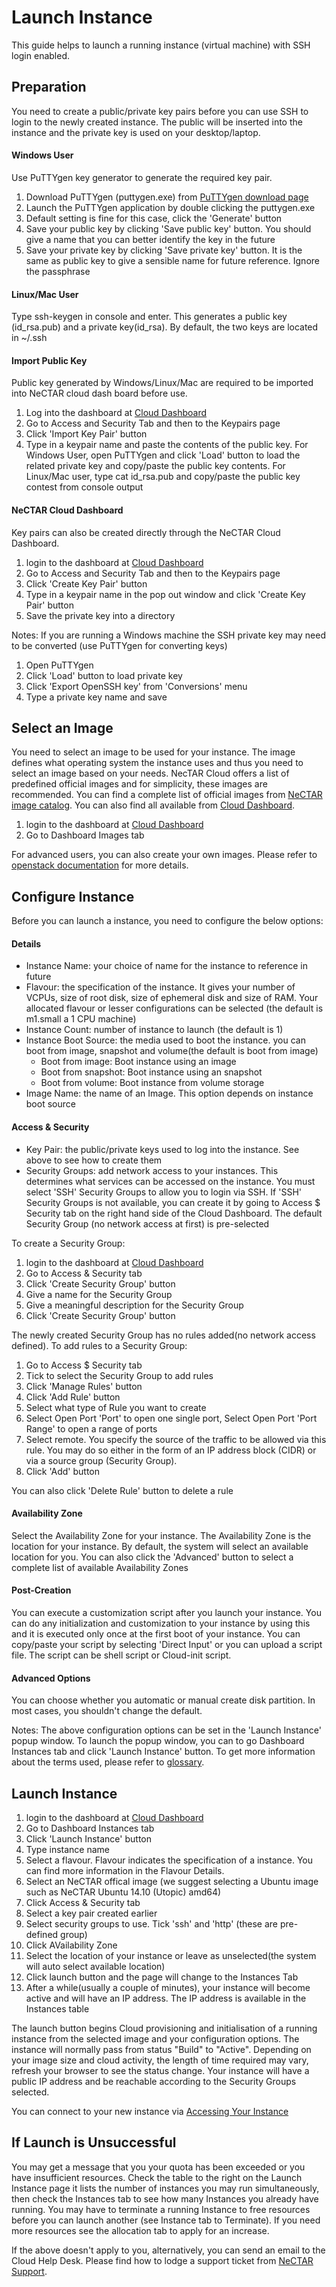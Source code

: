 # Launch Instance
This guide helps to launch a running instance (virtual machine) with SSH login enabled.

## Preparation
You need to create a public/private key pairs before you can use SSH to login to the newly created instance. The public will be inserted into the instance and the private key is used on your desktop/laptop.

#### Windows User
Use PuTTYgen key generator to generate the required key pair.
1. Download PuTTYgen (puttygen.exe) from [PuTTYgen download page][putty]
2. Launch the PuTTYgen application by double clicking the puttygen.exe
3. Default setting is fine for this case, click the 'Generate' button
4. Save your public key by clicking 'Save public key' button. You should give a name that you can better identify the key in the future
5. Save your private key by clicking 'Save private key' button. It is the same as public key to give a sensible name for future reference. Ignore the passphrase

#### Linux/Mac User
Type ssh-keygen in console and enter. This generates a public key (id_rsa.pub) and a private key(id_rsa). By default, the two keys are located in ~/.ssh

#### Import Public Key
Public key generated by Windows/Linux/Mac are required to be imported into NeCTAR cloud dash board before use.
1. Log into the dashboard at [Cloud Dashboard][dashboard]
2. Go to Access and Security Tab and then to the Keypairs page
3. Click 'Import Key Pair' button
4. Type in a keypair name and paste the contents of the public key. For Windows User, open PuTTYgen and click 'Load' button to load the related private key and copy/paste the public key contents. For Linux/Mac user, type cat id_rsa.pub and copy/paste the public key contest from console output

#### NeCTAR Cloud Dashboard
Key pairs can also be created directly through the NeCTAR Cloud Dashboard.
1. login to the dashboard at [Cloud Dashboard][dashboard]
2. Go to Access and Security Tab and then to the Keypairs page
3. Click 'Create Key Pair' button
4. Type in a keypair name in the pop out window and click 'Create Key Pair' button
5. Save the private key into a directory

Notes:
If you are running a Windows machine the SSH private key may need to be converted (use PuTTYgen for converting keys)
1. Open PuTTYgen
2. Click 'Load' button to load private key
3. Click 'Export OpenSSH key' from 'Conversions' menu
4. Type a private key name and save

## Select an Image
You need to select an image to be used for your instance. The image defines what operating system the instance uses and thus you need to select an image based on your needs. NecTAR Cloud offers a list of predefined official images and for simplicity, these images are recommended. You can find a complete list of official images from [NeCTAR image catalog][image]. You can also find all available from [Cloud Dashboard][dashboard].

1. login to the dashboard at [Cloud Dashboard][dashboard]
2. Go to Dashboard Images tab

For advanced users, you can also create your own images. Please refer to [openstack documentation][openstack image] for more details.

## Configure Instance
Before you can launch a instance, you need to configure the below options:

#### Details
* Instance Name: your choice of name for the instance to reference in future
* Flavour: the specification of the instance. It gives your number of VCPUs, size of root disk, size of ephemeral disk and size of RAM. Your allocated flavour or lesser configurations can be selected (the default is m1.small a 1 CPU machine)
* Instance Count: number of instance to launch (the default is 1)
* Instance Boot Source: the media used to boot the instance. you can boot from image, snapshot and volume(the default is boot from image)
  * Boot from image: Boot instance using an image
  * Boot from snapshot: Boot instance using an snapshot
  * Boot from volume: Boot instance from volume storage
* Image Name: the name of an Image. This option depends on instance boot source

#### Access & Security
* Key Pair: the public/private keys used to log into the instance. See above to see how to create them
* Security Groups: add network access to your instances. This determines what services can be accessed on the instance. You must select 'SSH' Security Groups to allow you to login via SSH. If 'SSH' Security Groups is not available, you can create it by going to Access $ Security tab on the right hand side of the Cloud Dashboard. The default Security Group (no network access at first) is pre-selected

To create a Security Group:
1. login to the dashboard at [Cloud Dashboard][dashboard]
2. Go to Access & Security tab
3. Click 'Create Security Group' button
4. Give a name for the Security Group
5. Give a meaningful description for the Security Group
6. Click 'Create Security Group' button

The newly created Security Group has no rules added(no network access defined).
To add rules to a Security Group:

1. Go to Access $ Security tab
2. Tick to select the Security Group to add rules
3. Click 'Manage Rules' button
4. Click 'Add Rule' button
5. Select what type of Rule you want to create
6. Select Open Port 'Port' to open one single port, Select Open Port 'Port Range' to open a range of ports
7. Select remote. You specify the source of the traffic to be allowed via this rule. You may do so either in the form of an IP address block (CIDR) or via a source group (Security Group).
8. Click 'Add' button

You can also click 'Delete Rule' button to delete a rule

#### Availability Zone

Select the Availability Zone for your instance. The Availability Zone is the location for your instance. By default, the system will select an available location for you. You can also click the 'Advanced' button to select a complete list of available Availability Zones

#### Post-Creation
You can execute a customization script after you launch your instance. You can do any initialization and customization to your instance by using this and it is executed only once at the first boot of your instance. You can copy/paste your script by selecting 'Direct Input' or you can upload a script file. The script can be shell script or Cloud-init script. 

#### Advanced Options
You can choose whether you automatic or manual create disk partition. In most cases, you shouldn't change the default.

Notes:
The above configuration options can be set in the 'Launch Instance' popup window. To launch the popup window, you can to go Dashboard Instances tab and click 'Launch Instance' button.
To get more information about the terms used, please refer to [glossary][glossary].

## Launch Instance
1. login to the dashboard at [Cloud Dashboard][dashboard]
2. Go to Dashboard Instances tab
3. Click 'Launch Instance' button
4. Type instance name
5. Select a flavour. Flavour indicates the specification of a instance. You can find more information in the Flavour Details.
6. Select an NeCTAR offical image (we suggest selecting a Ubuntu image such as NeCTAR Ubuntu 14.10 (Utopic) amd64)
7. Click Access & Security tab
8. Select a key pair created earlier
9. Select security groups to use. Tick 'ssh' and 'http' (these are pre-defined group)
10. Click AVailability Zone
11. Select the location of your instance or leave as unselected(the system will auto select available location)
12. Click launch button and the page will change to the Instances Tab
13. After a while(usually a couple of minutes), your instance will become active and will have an IP address. The IP address is available in the Instances table

The launch button begins Cloud provisioning and initialisation of a running instance from the selected image and your configuration options. The instance will normally pass from status "Build" to "Active". Depending on your image size and cloud activity, the length of time required may vary, refresh your browser to see the status change. Your instance will have a public IP address and be reachable according to the Security Groups selected. 

You can connect to your new instance via [Accessing Your Instance][accessing your instance]

## If Launch is Unsuccessful

You may get a message that you your quota has been exceeded or you have insufficient resources. Check the table to the right on the Launch Instance page it lists the number of instances you may run simultaneously, then check the Instances tab to see how many Instances you already have running. You may have to terminate a running Instance to free resources before you can launch another (see Instance tab to Terminate). If you need more resources see the allocation tab to apply for an increase.

If the above doesn't apply to you, alternatively, you can send an email to the Cloud Help Desk. Please find how to lodge a support ticket from [NeCTAR Support][nectar support].

[dashboard]: https://dashboard.rc.nectar.org.au
[putty]: http://www.chiark.greenend.org.uk/~sgtatham/putty/download.html
[image]: https://wiki.rc.nectar.org.au/wiki/Image_Catalog
[openstack image]: http://docs.openstack.org/image-guide/content/ch_creating_images_manually.html
[accessing your instance]: http://bla.bla.bla
[nectar support]: https://support.rc.nectar.org.au/docs/support
[glossary]: http://bla.bla.bla